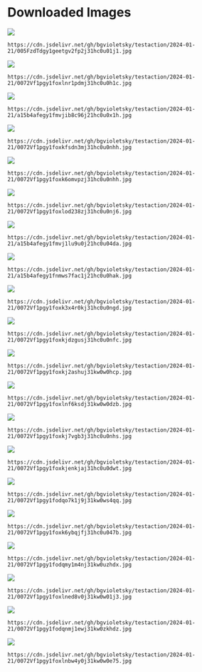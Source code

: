 # Downloaded Images

![](https://cdn.jsdelivr.net/gh/bgvioletsky/testaction/2024-01-21/005FzdTdgy1geetgv2fp2j31hc0u01j1.jpg)
```
https://cdn.jsdelivr.net/gh/bgvioletsky/testaction/2024-01-21/005FzdTdgy1geetgv2fp2j31hc0u01j1.jpg
```
![](https://cdn.jsdelivr.net/gh/bgvioletsky/testaction/2024-01-21/0072Vf1pgy1foxlnr1pdmj31hc0u0h1c.jpg)
```
https://cdn.jsdelivr.net/gh/bgvioletsky/testaction/2024-01-21/0072Vf1pgy1foxlnr1pdmj31hc0u0h1c.jpg
```
![](https://cdn.jsdelivr.net/gh/bgvioletsky/testaction/2024-01-21/a15b4afegy1fmvjib8c96j21hc0u0x1h.jpg)
```
https://cdn.jsdelivr.net/gh/bgvioletsky/testaction/2024-01-21/a15b4afegy1fmvjib8c96j21hc0u0x1h.jpg
```
![](https://cdn.jsdelivr.net/gh/bgvioletsky/testaction/2024-01-21/0072Vf1pgy1foxkfsdn3mj31hc0u0nhh.jpg)
```
https://cdn.jsdelivr.net/gh/bgvioletsky/testaction/2024-01-21/0072Vf1pgy1foxkfsdn3mj31hc0u0nhh.jpg
```
![](https://cdn.jsdelivr.net/gh/bgvioletsky/testaction/2024-01-21/0072Vf1pgy1foxk6omvpzj31hc0u0nhh.jpg)
```
https://cdn.jsdelivr.net/gh/bgvioletsky/testaction/2024-01-21/0072Vf1pgy1foxk6omvpzj31hc0u0nhh.jpg
```
![](https://cdn.jsdelivr.net/gh/bgvioletsky/testaction/2024-01-21/0072Vf1pgy1foxlod238zj31hc0u0nj6.jpg)
```
https://cdn.jsdelivr.net/gh/bgvioletsky/testaction/2024-01-21/0072Vf1pgy1foxlod238zj31hc0u0nj6.jpg
```
![](https://cdn.jsdelivr.net/gh/bgvioletsky/testaction/2024-01-21/a15b4afegy1fmvj1lu9u0j21hc0u04da.jpg)
```
https://cdn.jsdelivr.net/gh/bgvioletsky/testaction/2024-01-21/a15b4afegy1fmvj1lu9u0j21hc0u04da.jpg
```
![](https://cdn.jsdelivr.net/gh/bgvioletsky/testaction/2024-01-21/a15b4afegy1fnmws7fac1j21hc0u0hak.jpg)
```
https://cdn.jsdelivr.net/gh/bgvioletsky/testaction/2024-01-21/a15b4afegy1fnmws7fac1j21hc0u0hak.jpg
```
![](https://cdn.jsdelivr.net/gh/bgvioletsky/testaction/2024-01-21/0072Vf1pgy1foxk3x4r0kj31hc0u0ngd.jpg)
```
https://cdn.jsdelivr.net/gh/bgvioletsky/testaction/2024-01-21/0072Vf1pgy1foxk3x4r0kj31hc0u0ngd.jpg
```
![](https://cdn.jsdelivr.net/gh/bgvioletsky/testaction/2024-01-21/0072Vf1pgy1foxkjdzgusj31hc0u0nfc.jpg)
```
https://cdn.jsdelivr.net/gh/bgvioletsky/testaction/2024-01-21/0072Vf1pgy1foxkjdzgusj31hc0u0nfc.jpg
```
![](https://cdn.jsdelivr.net/gh/bgvioletsky/testaction/2024-01-21/0072Vf1pgy1foxkj2ashuj31kw0w0hcp.jpg)
```
https://cdn.jsdelivr.net/gh/bgvioletsky/testaction/2024-01-21/0072Vf1pgy1foxkj2ashuj31kw0w0hcp.jpg
```
![](https://cdn.jsdelivr.net/gh/bgvioletsky/testaction/2024-01-21/0072Vf1pgy1foxlnf6ksdj31kw0w0dzb.jpg)
```
https://cdn.jsdelivr.net/gh/bgvioletsky/testaction/2024-01-21/0072Vf1pgy1foxlnf6ksdj31kw0w0dzb.jpg
```
![](https://cdn.jsdelivr.net/gh/bgvioletsky/testaction/2024-01-21/0072Vf1pgy1foxkj7vgb3j31hc0u0nhs.jpg)
```
https://cdn.jsdelivr.net/gh/bgvioletsky/testaction/2024-01-21/0072Vf1pgy1foxkj7vgb3j31hc0u0nhs.jpg
```
![](https://cdn.jsdelivr.net/gh/bgvioletsky/testaction/2024-01-21/0072Vf1pgy1foxkjenkjaj31hc0u0dwt.jpg)
```
https://cdn.jsdelivr.net/gh/bgvioletsky/testaction/2024-01-21/0072Vf1pgy1foxkjenkjaj31hc0u0dwt.jpg
```
![](https://cdn.jsdelivr.net/gh/bgvioletsky/testaction/2024-01-21/0072Vf1pgy1fodqo7k1j9j31kw0ws4qq.jpg)
```
https://cdn.jsdelivr.net/gh/bgvioletsky/testaction/2024-01-21/0072Vf1pgy1fodqo7k1j9j31kw0ws4qq.jpg
```
![](https://cdn.jsdelivr.net/gh/bgvioletsky/testaction/2024-01-21/0072Vf1pgy1foxk6ybqjfj31hc0u047b.jpg)
```
https://cdn.jsdelivr.net/gh/bgvioletsky/testaction/2024-01-21/0072Vf1pgy1foxk6ybqjfj31hc0u047b.jpg
```
![](https://cdn.jsdelivr.net/gh/bgvioletsky/testaction/2024-01-21/0072Vf1pgy1fodqmy1m4nj31kw0uzhdx.jpg)
```
https://cdn.jsdelivr.net/gh/bgvioletsky/testaction/2024-01-21/0072Vf1pgy1fodqmy1m4nj31kw0uzhdx.jpg
```
![](https://cdn.jsdelivr.net/gh/bgvioletsky/testaction/2024-01-21/0072Vf1pgy1foxlned8v0j31kw0w01j3.jpg)
```
https://cdn.jsdelivr.net/gh/bgvioletsky/testaction/2024-01-21/0072Vf1pgy1foxlned8v0j31kw0w01j3.jpg
```
![](https://cdn.jsdelivr.net/gh/bgvioletsky/testaction/2024-01-21/0072Vf1pgy1fodqnmj1ewj31kw0zkhdz.jpg)
```
https://cdn.jsdelivr.net/gh/bgvioletsky/testaction/2024-01-21/0072Vf1pgy1fodqnmj1ewj31kw0zkhdz.jpg
```
![](https://cdn.jsdelivr.net/gh/bgvioletsky/testaction/2024-01-21/0072Vf1pgy1foxlnbw4y0j31kw0w0e75.jpg)
```
https://cdn.jsdelivr.net/gh/bgvioletsky/testaction/2024-01-21/0072Vf1pgy1foxlnbw4y0j31kw0w0e75.jpg
```
